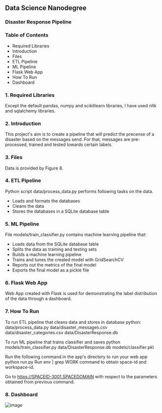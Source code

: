 ## Data Science Nanodegree
### Disaster Response Pipeline

### Table of Contents
* Required Libraries
* Introduction
* Files
* ETL Pipeline
* ML Pipeline
* Flask Web App
* How To Run
* Dashboard

### 1. Required Libraries
Except the default pandas, numpy and scikitlearn libraries, I have used nltk and sqlalchemy libraries.

### 2. Introduction
This project's aim is to create a pipeline that will predict the precense of a disaster based on the messages send. For that, messages are pre-processed, trained and tested towards certain labels.
### 3. Files
Data is provided by Figure 8.

### 4. ETL Pipeline
Python script data/process_data.py performs following tasks on the data.

* Loads and formats the databases
* Cleans the data
* Stores the databases in a SQLite database table

### 5. ML Pipeline
File models/train_classifier.py contains machine learning pipeline that:

* Loads data from the SQLite database table
* Splits the data as training and testing sets
* Builds a machine learning pipeline
* Trains and tunes the created model with GridSearchCV
* Reports out the metrics of the final model
* Exports the final model as a pickle file

### 6. Flask Web App
Web App created with Flask is used for demonstrating the label distribution of the data through a dashboard.

### 7. How To Run
To run ETL pipeline that cleans data and stores in database python: data/process_data.py data/disaster_messages.csv data/disaster_categories.csv data/DisasterResponse.db

To run ML pipeline that trains classifier and saves python models/train_classifier.py data/DisasterResponse.db models/classifier.pkl

Run the following command in the app's directory to run your web app python run.py
Run env | grep WORK command to obtain space-id and workspace-id.

Go to https://SPACEID-3001.SPACEDOMAIN with respect to the parameters obtained from previous command.

### 8. Dashboard

![image](https://user-images.githubusercontent.com/61328773/114700337-13204000-9d2a-11eb-9e83-8a4846f4dc91.png)

